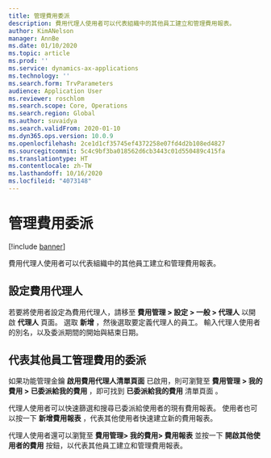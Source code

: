 ```yaml
---
title: 管理費用委派
description: 費用代理人使用者可以代表組織中的其他員工建立和管理費用報表。
author: KimANelson
manager: AnnBe
ms.date: 01/10/2020
ms.topic: article
ms.prod: ''
ms.service: dynamics-ax-applications
ms.technology: ''
ms.search.form: TrvParameters
audience: Application User
ms.reviewer: roschlom
ms.search.scope: Core, Operations
ms.search.region: Global
ms.author: suvaidya
ms.search.validFrom: 2020-01-10
ms.dyn365.ops.version: 10.0.9
ms.openlocfilehash: 2ce1d1cf35745ef4372258e07fd4d2b108ed4827
ms.sourcegitcommit: 5c4c9bf3ba018562d6cb3443c01d550489c415fa
ms.translationtype: HT
ms.contentlocale: zh-TW
ms.lasthandoff: 10/16/2020
ms.locfileid: "4073148"
---
```

# <a name="manage-expense-delegation"></a>管理費用委派

[!include [banner](../includes/banner.md)]

費用代理人使用者可以代表組織中的其他員工建立和管理費用報表。

## <a name="configuring-expense-delegation"></a>設定費用代理人

若要將使用者設定為費用代理人，請移至 **費用管理 > 設定 > 一般 > 代理人** 以開啟 **代理人** 頁面。 選取 **新增** ，然後選取要定義代理人的員工。 輸入代理人使用者的別名，以及委派期間的開始與結束日期。

## <a name="managing-expense-delegation-on-behalf-of-another-employee"></a>代表其他員工管理費用的委派

如果功能管理金鑰 **啟用費用代理人清單頁面** 已啟用，則可瀏覽至 **費用管理 > 我的費用 > 已委派給我的費用** ，即可找到 **已委派給我的費用** 清單頁面 。

代理人使用者可以快速篩選和搜尋已委派給使用者的現有費用報表。 使用者也可以按一下 **新增費用報表** ，代表其他使用者快速建立新的費用報表。

代理人使用者還可以瀏覽至 **費用管理> 我的費用> 費用報表** 並按一下 **開啟其他使用者的費用** 按鈕，以代表其他員工建立和管理費用報表。
